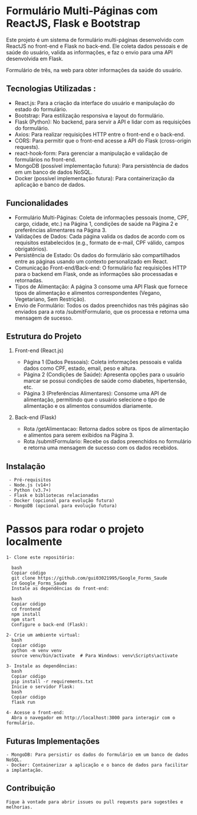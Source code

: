 # Formulário Multi-Páginas com ReactJS, Flask e Bootstrap
Este projeto é um sistema de formulário multi-páginas desenvolvido com ReactJS no front-end e Flask no back-end. Ele coleta dados pessoais e de saúde do usuário, valida as informações, e faz o envio para uma API desenvolvida em Flask.

Formulário de três, na web para obter informações da saúde do usuário. 


## Tecnologias Utilizadas  :

- React.js: Para a criação da interface do usuário e manipulação do estado do formulário.
- Bootstrap: Para estilização responsiva e layout do formulário.
- Flask (Python): No backend, para servir a API e lidar com as requisições do formulário.
- Axios: Para realizar requisições HTTP entre o front-end e o back-end.
- CORS: Para permitir que o front-end acesse a API do Flask (cross-origin requests).
- react-hook-form: Para gerenciar a manipulação e validação de formulários no front-end.
- MongoDB (possível implementação futura): Para persistência de dados em um banco de dados NoSQL.
- Docker (possível implementação futura): Para containerização da aplicação e banco de dados.

       
## Funcionalidades
- Formulário Multi-Páginas: Coleta de informações pessoais (nome, CPF, cargo, cidade, etc.) na Página 1, condições de saúde na Página 2 e preferências alimentares na Página 3.
- Validações de Dados: Cada página valida os dados de acordo com os requisitos estabelecidos (e.g., formato de e-mail, CPF válido, campos obrigatórios).
- Persistência de Estado: Os dados do formulário são compartilhados entre as páginas usando um contexto personalizado em React.
- Comunicação Front-end/Back-end: O formulário faz requisições HTTP para o backend em Flask, onde as informações são processadas e retornadas.
- Tipos de Alimentação: A página 3 consome uma API Flask que fornece tipos de alimentação e alimentos correspondentes (Vegano, Vegetariano, Sem Restrição).
- Envio de Formulário: Todos os dados preenchidos nas três páginas são enviados para a rota /submitFormulario, que os processa e retorna uma mensagem de sucesso.

## Estrutura do Projeto

 1. Front-end (React.js)
     - Página 1 (Dados Pessoais): Coleta informações pessoais e valida dados como CPF, estado, email, peso e altura.
     - Página 2 (Condições de Saúde): Apresenta opções para o usuário marcar se possui condições de saúde como diabetes, hipertensão, etc.
     - Página 3 (Preferências Alimentares): Consome uma API de alimentação, permitindo que o usuário selecione o tipo de alimentação e os alimentos consumidos diariamente.

2. Back-end (Flask)
     - Rota /getAlimentacao: Retorna dados sobre os tipos de alimentação e alimentos para serem exibidos na Página 3.
     - Rota /submitFormulario: Recebe os dados preenchidos no formulário e retorna uma mensagem de sucesso com os dados recebidos.
  
       
## Instalação
     - Pré-requisitos
     - Node.js (v14+)
     - Python (v3.7+)
     - Flask e bibliotecas relacionadas
     - Docker (opcional para evolução futura)
     - MongoDB (opcional para evolução futura)

# Passos para rodar o projeto localmente 
    1- Clone este repositório:
    
      bash
      Copiar código
      git clone https://github.com/gui03021995/Google_Forms_Saude
      cd Google_Forms_Saude
      Instale as dependências do front-end:

      bash
      Copiar código
      cd frontend
      npm install
      npm start
      Configure o back-end (Flask):

    2- Crie um ambiente virtual:
      bash
      Copiar código
      python -m venv venv
      source venv/bin/activate  # Para Windows: venv\Scripts\activate
      
    3- Instale as dependências:
      bash
      Copiar código
      pip install -r requirements.txt
      Inicie o servidor Flask:
      bash
      Copiar código
      flask run
    
    4- Acesse o front-end:
      Abra o navegador em http://localhost:3000 para interagir com o formulário.
## Futuras Implementações
    - MongoDB: Para persistir os dados do formulário em um banco de dados NoSQL.
    - Docker: Containerizar a aplicação e o banco de dados para facilitar a implantação.
    
## Contribuição
    Fique à vontade para abrir issues ou pull requests para sugestões e melhorias.
